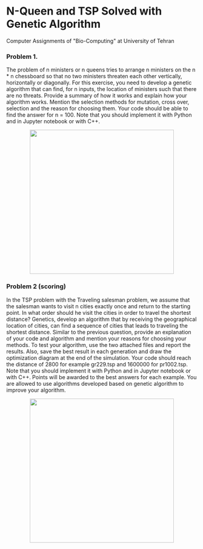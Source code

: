 # N-Queen and TSP Solved with Genetic Algorithm
Computer Assignments of "Bio-Computing" at University of Tehran

### Problem 1. 
The problem of n ministers or n queens tries to arrange n ministers on the n * n chessboard so that no two ministers threaten each other vertically, horizontally or diagonally. For this exercise, you need to develop a genetic algorithm that can find, for n inputs, the location of ministers such that there are no threats. Provide a summary of how it works and explain how your algorithm works. Mention the selection methods for mutation, cross over, selection and the reason for choosing them. Your code should be able to find the answer for n = 100. Note that you should implement it with Python and in Jupyter notebook or with C++.
<div align="center">
<img src="https://github.com/arashakb/Bio-Computing/assets/29708122/4f98551b-9ed3-4812-8a9f-a565d5b9b8ed" width="380">
</div>

### Problem 2 (scoring) 
In the TSP problem with the Traveling salesman problem, we assume that the salesman wants to visit n cities exactly once and return to the starting point. In what order should he visit the cities in order to travel the shortest distance? Genetics, develop an algorithm that by receiving the geographical location of cities, can find a sequence of cities that leads to traveling the shortest distance. Similar to the previous question, provide an explanation of your code and algorithm and mention your reasons for choosing your methods. To test your algorithm, use the two attached files and report the results. Also, save the best result in each generation and draw the optimization diagram at the end of the simulation. Your code should reach the distance of 2800 for example gr229.tsp and 1600000 for pr1002.tsp. Note that you should implement it with Python and in Jupyter notebook or with C++. Points will be awarded to the best answers for each example. You are allowed to use algorithms developed based on genetic algorithm to improve your algorithm.

<div align="center">
<img src="https://github.com/arashakb/Bio-Computing/assets/29708122/6367db61-e4d5-43e5-9048-e036f2987a9b" width="380">
</div>
